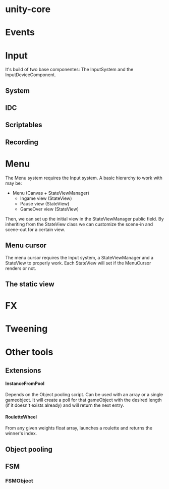 # unity-core

# Events

# Input
It's build of two base componentes: The InputSystem and the InputDeviceComponent.
## System
## IDC
## Scriptables
## Recording

# Menu
The Menu system requires the Input system.
A basic hierarchy to work with may be:
 
 - Menu (Canvas + StateViewManager)
	- Ingame view (StateView)
	- Pause view (StateView)
	- GameOver view (StateView)

Then, we can set up the initial view in the StateViewManager public field.
By inheriting from the StateView class we can customize the scene-in and scene-out for a certain view.

## Menu cursor
The menu cursor requires the Input system, a StateViewManager and a StateView to properly work.
Each StateView will set if the MenuCursor renders or not.

## The static view

# FX

# Tweening

# Other tools
## Extensions
#### InstanceFromPool
Depends on the Object pooling script. Can be used with an array or a single gameobject.
It will create a poll for that gameObject with the desired length (if it doesn't exists already) and will return the next entry.

#### RouletteWheel
From any given weights float array, launches a roulette and returns the winner's index.

## Object pooling
## FSM
### FSMObject